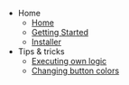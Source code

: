 - Home
    - [Home](/)
    - [Getting Started](/home/gettingStarted)
    - [Installer](/home/installer)
- Tips & tricks
    - [Executing own logic](/tips/logic)
    - [Changing button colors](/tips/buttons)